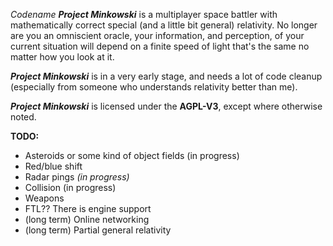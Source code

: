 *Codename **Project Minkowski*** is a multiplayer space battler with mathematically correct special (and a little bit general) relativity. No longer are you an omniscient oracle, your information, and perception, of your current situation will depend on a finite speed of light that's the same no matter how you look at it.

***Project Minkowski*** is in a very early stage, and needs a lot of code cleanup (especially from someone who understands relativity better than me).

***Project Minkowski*** is licensed under the **AGPL-V3**, except where otherwise noted.
  
  
  
**TODO:**
- Asteroids or some kind of object fields (in progress)
- Red/blue shift
- Radar pings *(in progress)*
- Collision (in progress)
- Weapons
- FTL?? There is engine support
- (long term) Online networking
- (long term) Partial general relativity
